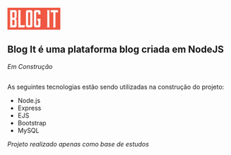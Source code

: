 ![](public/img/logo.png)
## Blog It é uma plataforma blog criada em NodeJS


*Em Construção*
##
As seguintes tecnologias estão sendo utilizadas na construção do projeto:
- Node.js
- Express
- EJS
- Bootstrap
- MySQL

*Projeto realizado apenas como base de estudos*
